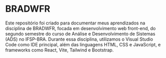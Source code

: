 # BRADWFR
Este repositório foi criado para documentar meus aprendizados na disciplina de BRADWFR, focada em desenvolvimento web front-end, do segundo semestre do curso de Análise e Desenvolvimento de Sistemas (ADS) no IFSP-BRA. Durante essa disciplina, utilizamos o Visual Studio Code como IDE principal, além das linguagens HTML, CSS e JavaScript, e frameworks como React, Vite, Tailwind e Bootstrap.
